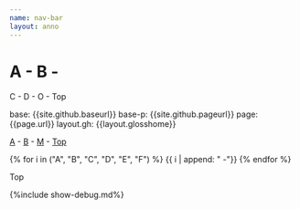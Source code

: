 ```yaml
---
name: nav-bar
layout: anno
---
```

# A - B -
C - D - O - Top

base: {{site.github.baseurl}}
base-p: {{site.github.pageurl}}
page: {{page.url}}
layout.gh: {{layout.glosshome}}

[A]({{site.github.baseurl}}/{{layout.glosshome}}#a) -
[B]({{site.github.baseurl}}/{{layout.glosshome}}#b) -
[M]({{site.github.baseurl}}/{{layout.glosshome}}#m) -
[Top]({{site.github.baseurl}}/{{layout.glosshome}})


{% for i in ("A", "B", "C", "D", "E", "F") %}
  {{ i | append: " -"}}
{% endfor %}

Top


{%include show-debug.md%}
